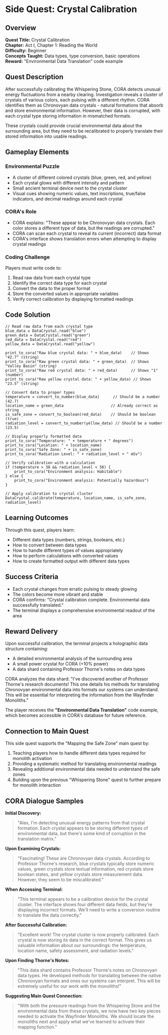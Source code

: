 # Side Quest: Crystal Calibration

## Overview

**Quest Title:** Crystal Calibration  
**Chapter:** Act I, Chapter 1: Reading the World  
**Difficulty:** Beginner  
**Concepts Taught:** Data types, type conversion, basic operations  
**Reward:** "Environmental Data Translation" code example  

## Quest Description

After successfully calibrating the Whispering Stone, CORA detects unusual energy fluctuations from a nearby clearing. Investigation reveals a cluster of crystals of various colors, each pulsing with a different rhythm. CORA identifies them as Chronovyan data crystals - natural formations that absorb and store environmental information. However, their data is corrupted, with each crystal type storing information in mismatched formats.

These crystals could provide crucial environmental data about the surrounding area, but they need to be recalibrated to properly translate their stored information into usable readings.

## Gameplay Elements

### Environmental Puzzle
- A cluster of different colored crystals (blue, green, red, and yellow)
- Each crystal glows with different intensity and pattern
- Small ancient terminal device next to the crystal cluster
- Visual cues showing numeric values, text inscriptions, true/false indicators, and decimal readings around each crystal

### CORA's Role
- CORA explains: "These appear to be Chronovyan data crystals. Each color stores a different type of data, but the readings are corrupted."
- CORA can scan each crystal to reveal its current (incorrect) data format
- CORA's interface shows translation errors when attempting to display crystal readings

### Coding Challenge
Players must write code to:
1. Read raw data from each crystal type
2. Identify the correct data type for each crystal
3. Convert the data to the proper format
4. Store the converted values in appropriate variables
5. Verify correct calibration by displaying formatted readings

## Code Solution

```chronovyan
// Read raw data from each crystal type
blue_data = DataCrystal.read("blue")
green_data = DataCrystal.read("green")
red_data = DataCrystal.read("red")
yellow_data = DataCrystal.read("yellow")

print_to_cora("Raw blue crystal data: " + blue_data)    // Shows "42.7" (string)
print_to_cora("Raw green crystal data: " + green_data)  // Shows "Valley Basin" (string)
print_to_cora("Raw red crystal data: " + red_data)      // Shows "1" (number)
print_to_cora("Raw yellow crystal data: " + yellow_data) // Shows "23.5" (string)

// Convert data to proper types
temperature = convert_to_number(blue_data)      // Should be a number (42.7)
location_name = green_data                     // Already correct as string
is_safe_zone = convert_to_boolean(red_data)    // Should be boolean (true)
radiation_level = convert_to_number(yellow_data) // Should be a number (23.5)

// Display properly formatted data
print_to_cora("Temperature: " + temperature + " degrees")
print_to_cora("Location: " + location_name)
print_to_cora("Safe Zone: " + is_safe_zone)
print_to_cora("Radiation Level: " + radiation_level + " mSv")

// Verify calibration with a calculation
if (temperature > 30 && radiation_level < 50) {
    print_to_cora("Environment analysis: Habitable")
} else {
    print_to_cora("Environment analysis: Potentially hazardous")
}

// Apply calibration to crystal cluster
DataCrystal.calibrate(temperature, location_name, is_safe_zone, radiation_level)
```

## Learning Outcomes

Through this quest, players learn:
- Different data types (numbers, strings, booleans, etc.)
- How to convert between data types
- How to handle different types of values appropriately
- How to perform calculations with converted values
- How to create formatted output with different data types

## Success Criteria
- Each crystal changes from erratic pulsing to steady glowing
- The colors become more vibrant and stable
- CORA confirms: "Crystal calibration complete. Environmental data successfully translated."
- The terminal displays a comprehensive environmental readout of the area

## Reward Delivery

Upon successful calibration, the terminal projects a holographic data structure containing:
- A detailed environmental analysis of the surrounding area
- A small power crystal for CORA (+10% power)
- A data shard containing Professor Thorne's notes on data types

CORA analyzes the data shard: "I've discovered another of Professor Thorne's research documents! This one details his methods for translating Chronovyan environmental data into formats our systems can understand. This will be essential for interpreting the information from the Wayfinder Monoliths."

The player receives the **"Environmental Data Translation"** code example, which becomes accessible in CORA's database for future reference.

## Connection to Main Quest

This side quest supports the "Mapping the Safe Zone" main quest by:
1. Teaching players how to handle different data types required for monolith activation
2. Providing a systematic method for translating environmental readings
3. Revealing additional environmental data needed to understand the safe zones
4. Building upon the previous "Whispering Stone" quest to further prepare for monolith interaction

## CORA Dialogue Samples

**Initial Discovery:**
> "Alex, I'm detecting unusual energy patterns from that crystal formation. Each crystal appears to be storing different types of environmental data, but there's some kind of corruption in the translation matrix."

**Upon Examining Crystals:**
> "Fascinating! These are Chronovyan data crystals. According to Professor Thorne's research, blue crystals typically store numeric values, green crystals store textual information, red crystals store boolean states, and yellow crystals store measurement data. However, they seem to be miscalibrated."

**When Accessing Terminal:**
> "This terminal appears to be a calibration device for the crystal cluster. The interface shows four different data fields, but they're displaying incorrect formats. We'll need to write a conversion routine to translate the data correctly."

**After Successful Calibration:**
> "Excellent work! The crystal cluster is now properly calibrated. Each crystal is now storing its data in the correct format. This gives us valuable information about our surroundings: the temperature, location name, safety assessment, and radiation levels."

**Upon Finding Thorne's Notes:**
> "This data shard contains Professor Thorne's notes on Chronovyan data types. He developed methods for translating between the native Chronovyan formats and ones our systems can interpret. This will be extremely useful for our work with the monoliths!"

**Suggesting Main Quest Connection:**
> "With both the pressure readings from the Whispering Stone and the environmental data from these crystals, we now have two key pieces needed to activate the Wayfinder Monoliths. We should locate the monoliths next and apply what we've learned to activate their mapping function." 
